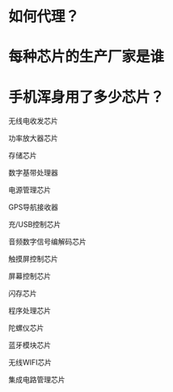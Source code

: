 


# 如何代理？

# 每种芯片的生产厂家是谁

# 手机浑身用了多少芯片？

无线电收发芯片

功率放大器芯片

存储芯片

数字基带处理器

电源管理芯片

GPS导航接收器

充/USB控制芯片

音频数字信号编解码芯片

触摸屏控制芯片

屏幕控制芯片

闪存芯片

程序处理芯片

陀螺仪芯片

蓝牙模块芯片

无线WIFI芯片

集成电路管理芯片
